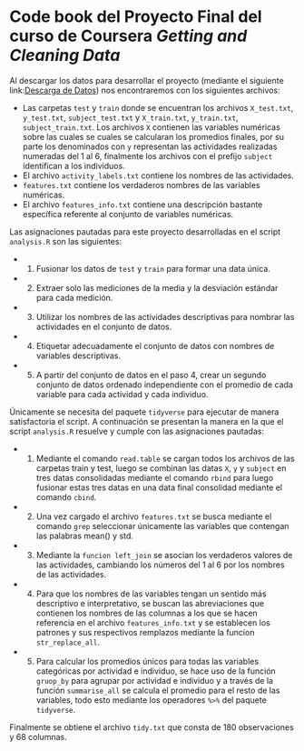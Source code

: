 # Code book del Proyecto Final del curso de Coursera *Getting and Cleaning Data*

Al descargar los datos para desarrollar el proyecto (mediante el siguiente link:[Descarga de Datos](https://d396qusza40orc.cloudfront.net/getdata%2Fprojectfiles%2FUCI%20HAR%20Dataset.zip)) nos encontraremos con los siguientes archivos:

- Las carpetas `test` y `train` donde se encuentran los archivos `X_test.txt`, `y_test.txt`, `subject_test.txt` y `X_train.txt`, `y_train.txt`, `subject_train.txt`. Los archivos `X` contienen las variables numéricas sobre las cuales se cuales se calcularan los promedios finales, por su parte los denominados con `y` representan las actividades realizadas numeradas del 1 al 6, finalmente los archivos con el prefijo `subject` identifican a los individuos.
- El archivo `activity_labels.txt` contiene los nombres de las actividades.
- `features.txt` contiene los verdaderos nombres de las variables numéricas.
- El archivo `features_info.txt` contiene una descripción bastante específica referente al conjunto de variables numéricas.


Las asignaciones pautadas para este proyecto desarrolladas en el script `analysis.R` son las siguientes:

- 1) Fusionar los datos de `test` y `train` para formar una data única.
- 2) Extraer solo las mediciones de la media y la desviación estándar para cada medición.
- 3) Utilizar los nombres de las actividades descriptivas para nombrar las actividades en el conjunto de datos.
- 4) Etiquetar adecuadamente el conjunto de datos con nombres de variables descriptivas.
- 5) A partir del conjunto de datos en el paso 4, crear un segundo conjunto de datos ordenado independiente con el promedio de cada variable para cada actividad y cada individuo.

Únicamente se necesita del paquete `tidyverse` para ejecutar de manera satisfactoria el script. A continuación se presentan la manera en la que el script `analysis.R` resuelve y cumple con las asignaciones pautadas:

- 1) Mediante el comando `read.table` se cargan todos los archivos de las carpetas train y test, luego se combinan las datas `X`, `y` y `subject` en tres datas consolidadas mediante el comando `rbind` para luego fusionar estas tres datas en una data final consolidad mediante  el comando `cbind`.
- 2) Una vez cargado el archivo `features.txt` se busca mediante el comando `grep` seleccionar únicamente las variables que contengan las palabras mean() y std.
- 3) Mediante la `funcion left_join` se asocian los verdaderos valores de las actividades, cambiando los números del 1 al 6 por los nombres de las actividades.
- 4) Para que los nombres de las variables tengan un sentido más descriptivo e interpretativo, se buscan las abreviaciones que contienen los nombres de las columnas a los que se hacen referencia en el archivo `features_info.txt` y se establecen los patrones y sus respectivos remplazos mediante la funcion `str_replace_all`.
- 5) Para calcular los promedios únicos para todas las variables categóricas por actividad e individuo, se hace uso de la función `gruop_by` para agrupar por actividad e individuo y a través de la función `summarise_all` se calcula el promedio para el resto de las variables, todo esto mediante los operadores `%>%` del paquete `tidyverse`.

Finalmente se obtiene el archivo `tidy.txt` que consta de 180 observaciones y 68 columnas.
